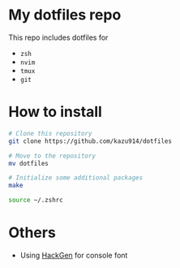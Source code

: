 # My dotfiles repo
This repo includes dotfiles for
- `zsh`
- `nvim`
- `tmux`
- `git`

# How to install

```zsh
# Clone this repository
git clone https://github.com/kazu914/dotfiles

# Move to the repository
mv dotfiles

# Initialize some additional packages
make

source ~/.zshrc
```

# Others
 - Using [HackGen](https://github.com/yuru7/HackGen) for console font
